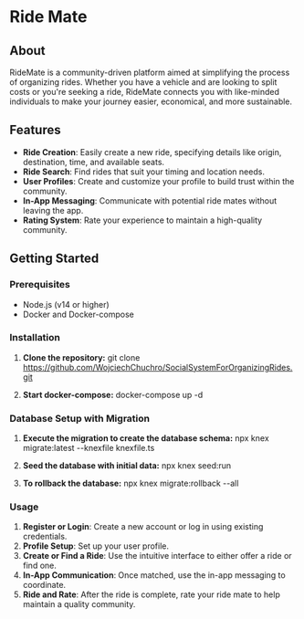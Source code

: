 # Ride Mate

## About

RideMate is a community-driven platform aimed at simplifying the process of organizing rides. Whether you have a vehicle and are looking to split costs or you're seeking a ride,
RideMate connects you with like-minded individuals to make your journey easier, economical, and more sustainable.

## Features

- **Ride Creation**: Easily create a new ride, specifying details like origin, destination, time, and available seats.
- **Ride Search**: Find rides that suit your timing and location needs.
- **User Profiles**: Create and customize your profile to build trust within the community.
- **In-App Messaging**: Communicate with potential ride mates without leaving the app.
- **Rating System**: Rate your experience to maintain a high-quality community.

## Getting Started

### Prerequisites

- Node.js (v14 or higher)
- Docker and Docker-compose

### Installation

1. **Clone the repository:**
git clone https://github.com/WojciechChuchro/SocialSystemForOrganizingRides.git

2. **Start docker-compose:**
docker-compose up -d

### Database Setup with Migration

1. **Execute the migration to create the database schema:**
npx knex migrate:latest --knexfile knexfile.ts

2. **Seed the database with initial data:**
npx knex seed:run

3. **To rollback the database:**
npx knex migrate:rollback --all

### Usage

1. **Register or Login**: Create a new account or log in using existing credentials.
2. **Profile Setup**: Set up your user profile.
3. **Create or Find a Ride**: Use the intuitive interface to either offer a ride or find one.
4. **In-App Communication**: Once matched, use the in-app messaging to coordinate.
5. **Ride and Rate**: After the ride is complete, rate your ride mate to help maintain a quality community.
